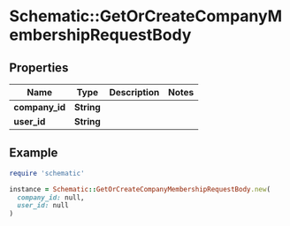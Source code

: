 # Schematic::GetOrCreateCompanyMembershipRequestBody

## Properties

| Name | Type | Description | Notes |
| ---- | ---- | ----------- | ----- |
| **company_id** | **String** |  |  |
| **user_id** | **String** |  |  |

## Example

```ruby
require 'schematic'

instance = Schematic::GetOrCreateCompanyMembershipRequestBody.new(
  company_id: null,
  user_id: null
)
```

